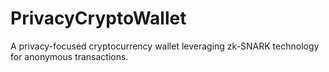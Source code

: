 # PrivacyCryptoWallet
A privacy-focused cryptocurrency wallet leveraging zk-SNARK technology for anonymous transactions.
